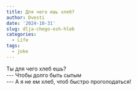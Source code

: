 ```yaml
---
title: Для чего ешь хлеб?
author: Dvesti
date: '2024-10-31'
slug: dlja-chego-esh-hleb
categories:
  - Life
tags:
  - joke
---
```


Ты для чего хлеб ешь?  
--- Чтобы долго быть сытым  
--- А я не ем хлеб, чтоб быстро проголодаться!  
